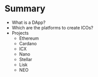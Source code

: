 # Summary
* What is a DApp?
* Which are the platforms to create ICOs?
* Projects
  * Ethereum
  * Cardano
  * ICX
  * Nano
  * Stellar
  * Lisk
  * NEO
 
